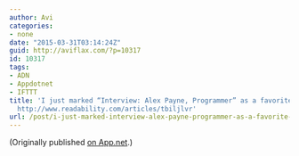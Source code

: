 ```yaml
---
author: Avi
categories:
- none
date: "2015-03-31T03:14:24Z"
guid: http://aviflax.com/?p=10317
id: 10317
tags:
- ADN
- Appdotnet
- IFTTT
title: 'I just marked “Interview: Alex Payne, Programmer” as a favorite in Readability.
  http://www.readability.com/articles/tbiljlvr'
url: /post/i-just-marked-interview-alex-payne-programmer-as-a-favorite-in-readability-httpwww-readability-comarticlestbiljlvr/
---
```

(Originally published [on App.net](http://alpha.app.net/aviflax/post/56617503).)